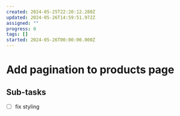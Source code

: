 ```yaml
---
created: 2024-05-25T22:20:12.280Z
updated: 2024-05-26T14:59:51.972Z
assigned: ""
progress: 0
tags: []
started: 2024-05-26T00:00:00.000Z
---
```


# Add pagination to products page

## Sub-tasks

- [ ] fix styling
